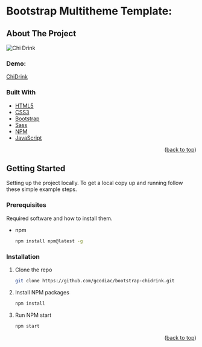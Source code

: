 # Bootstrap Multitheme Template:

<div id="top"></div>

<!-- ABOUT THE PROJECT -->

## About The Project

![Chi Drink](https://user-images.githubusercontent.com/42435299/161792574-7b519432-f36c-47f0-8111-7246ec065d32.png)


### Demo:

[ChiDrink](https://gcodiac.github.io/bootstrap-chidrink/)



### Built With

- [HTML5](https://google.com/)
- [CSS3](https://google.com/)
- [Bootstrap](https://getbootstrap.com/)
- [Sass](https://sass-lang.com/)
- [NPM](https://npm.com/)
- [JavaScript](https://google.com/)


<p align="right">(<a href="#top">back to top</a>)</p>


<!-- GETTING STARTED -->

## Getting Started

Setting up the project locally.
To get a local copy up and running follow these simple example steps.

### Prerequisites

Required software and how to install them.

- npm
  ```sh
  npm install npm@latest -g
  ```

### Installation

1. Clone the repo
   ```sh
   git clone https://github.com/gcodiac/bootstrap-chidrink.git
   ```
2. Install NPM packages
   ```sh
   npm install
   ```
3. Run NPM start
   ```sh
   npm start
   ```


<p align="right">(<a href="#top">back to top</a>)</p>
